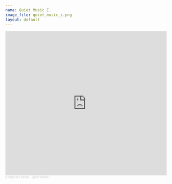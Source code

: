 ```yaml
---
name: Quiet Music I
image_file: quiet_music_i.png
layout: default
---
```


<iframe width="100%" height="450" scrolling="no" frameborder="no" allow="autoplay" src="https://w.soundcloud.com/player/?url=https%3A//api.soundcloud.com/playlists/1414974496&color=%23ff5500&auto_play=false&hide_related=false&show_comments=true&show_user=true&show_reposts=false&show_teaser=true"></iframe><div style="font-size: 10px; color: #cccccc;line-break: anywhere;word-break: normal;overflow: hidden;white-space: nowrap;text-overflow: ellipsis; font-family: Interstate,Lucida Grande,Lucida Sans Unicode,Lucida Sans,Garuda,Verdana,Tahoma,sans-serif;font-weight: 100;"><a href="https://soundcloud.com/komposer-kevin" title="Komposer Kevin" target="_blank" style="color: #cccccc; text-decoration: none;">Komposer Kevin</a> · <a href="https://soundcloud.com/komposer-kevin/sets/quiet-music-i" title="Quiet Music I" target="_blank" style="color: #cccccc; text-decoration: none;">Quiet Music I</a></div>